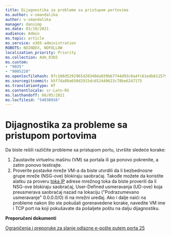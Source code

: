 ```yaml
---
title: Dijagnostika za probleme sa pristupom portovima
ms.author: v-smandalika
author: v-smandalika
manager: dansimp
ms.date: 03/19/2021
audience: Admin
ms.topic: article
ms.service: o365-administration
ROBOTS: NOINDEX, NOFOLLOW
localization_priority: Priority
ms.collection: Adm_O365
ms.custom:
- "9035"
- "9005220"
ms.openlocfilehash: 07c108d5292965d20340da039b67744d93c0a4fc61edb8115796671f2f7f1552
ms.sourcegitcommit: b5f7da89a650d2915dc652449623c78be6247175
ms.translationtype: HT
ms.contentlocale: sr-Latn-RS
ms.lasthandoff: 08/05/2021
ms.locfileid: "54030916"
---
```

# <a name="diagnostics-for-different-ports-access-issues"></a>Dijagnostika za probleme sa pristupom portovima

Da biste rešili različite probleme sa pristupom portu, izvršite sledeće korake:

1. Zaustavite virtuelnu mašinu (VM) sa portala ili ga ponovo pokrenite, a zatim ponovo testirajte. 
2. Proverite postavke mreže VM-a da biste utvrdili da li bezbednosne grupe mreže (NSG-ove) blokiraju saobraćaj. Takođe možete da koristite alatku za proveru [toka IP](https://docs.microsoft.com/azure/network-watcher/network-watcher-ip-flow-verify-overview?WT.mc_id=Portal-Microsoft_Azure_Support) adrese mrežnog toka da biste proverili da li NSG-ove blokiraju saobraćaj, User-Defined usmeravanja (UD-ove) koja preusmerava saobraćaj nazad na lokaciju ("Podrazumevano usmeravanje" 0.0.0.0/0) ili na mrežni uređaj.
Ako i dalje naići na probleme nakon što ste pokušali gorenavedene korake, navedite VM ime i TCP port na koji pokušavate da pošaljete poštu na dalju dijagnostiku.

**Preporučeni dokumenti**

[Ograničenja i preporuke za slanje odlazne e-pošte putem porta 25](https://docs.microsoft.com/azure/virtual-network/troubleshoot-outbound-smtp-connectivity)
